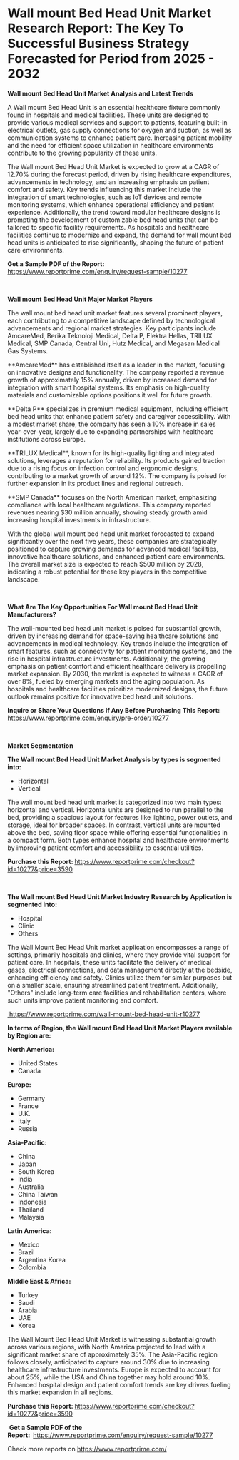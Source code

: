 <p><h1>Wall mount Bed Head Unit Market Research Report: The Key To Successful Business Strategy Forecasted for Period from 2025 - 2032</h1></p><p><strong>Wall mount Bed Head Unit Market Analysis and Latest Trends</strong></p>
<p><p>A Wall mount Bed Head Unit is an essential healthcare fixture commonly found in hospitals and medical facilities. These units are designed to provide various medical services and support to patients, featuring built-in electrical outlets, gas supply connections for oxygen and suction, as well as communication systems to enhance patient care. Increasing patient mobility and the need for efficient space utilization in healthcare environments contribute to the growing popularity of these units.</p><p>The Wall mount Bed Head Unit Market is expected to grow at a CAGR of 12.70% during the forecast period, driven by rising healthcare expenditures, advancements in technology, and an increasing emphasis on patient comfort and safety. Key trends influencing this market include the integration of smart technologies, such as IoT devices and remote monitoring systems, which enhance operational efficiency and patient experience. Additionally, the trend toward modular healthcare designs is prompting the development of customizable bed head units that can be tailored to specific facility requirements. As hospitals and healthcare facilities continue to modernize and expand, the demand for wall mount bed head units is anticipated to rise significantly, shaping the future of patient care environments.</p></p>
<p><strong>Get a Sample PDF of the Report:&nbsp;</strong> <a href="https://www.reportprime.com/enquiry/request-sample/10277?utm_campaign=3066&utm_medium=2&utm_source=Github&utm_content=ia&utm_term=20032025&utm_id=wall-mount-bed-head-unit">https://www.reportprime.com/enquiry/request-sample/10277</a></p>
<p>&nbsp;</p>
<p><strong>Wall mount Bed Head Unit Major Market Players</strong></p>
<p><p>The wall mount bed head unit market features several prominent players, each contributing to a competitive landscape defined by technological advancements and regional market strategies. Key participants include AmcareMed, Berika Teknoloji Medical, Delta P, Elektra Hellas, TRILUX Medical, SMP Canada, Central Uni, Hutz Medical, and Megasan Medical Gas Systems.</p><p>**AmcareMed** has established itself as a leader in the market, focusing on innovative designs and functionality. The company reported a revenue growth of approximately 15% annually, driven by increased demand for integration with smart hospital systems. Its emphasis on high-quality materials and customizable options positions it well for future growth.</p><p>**Delta P** specializes in premium medical equipment, including efficient bed head units that enhance patient safety and caregiver accessibility. With a modest market share, the company has seen a 10% increase in sales year-over-year, largely due to expanding partnerships with healthcare institutions across Europe.</p><p>**TRILUX Medical**, known for its high-quality lighting and integrated solutions, leverages a reputation for reliability. Its products gained traction due to a rising focus on infection control and ergonomic designs, contributing to a market growth of around 12%. The company is poised for further expansion in its product lines and regional outreach.</p><p>**SMP Canada** focuses on the North American market, emphasizing compliance with local healthcare regulations. This company reported revenues nearing $30 million annually, showing steady growth amid increasing hospital investments in infrastructure. </p><p>With the global wall mount bed head unit market forecasted to expand significantly over the next five years, these companies are strategically positioned to capture growing demands for advanced medical facilities, innovative healthcare solutions, and enhanced patient care environments. The overall market size is expected to reach $500 million by 2028, indicating a robust potential for these key players in the competitive landscape.</p></p>
<p>&nbsp;</p>
<p><strong>What Are The Key Opportunities For Wall mount Bed Head Unit Manufacturers?</strong></p>
<p><p>The wall-mounted bed head unit market is poised for substantial growth, driven by increasing demand for space-saving healthcare solutions and advancements in medical technology. Key trends include the integration of smart features, such as connectivity for patient monitoring systems, and the rise in hospital infrastructure investments. Additionally, the growing emphasis on patient comfort and efficient healthcare delivery is propelling market expansion. By 2030, the market is expected to witness a CAGR of over 8%, fueled by emerging markets and the aging population. As hospitals and healthcare facilities prioritize modernized designs, the future outlook remains positive for innovative bed head unit solutions.</p></p>
<p><strong>Inquire or Share Your Questions If Any Before Purchasing This Report:</strong> <a href="https://www.reportprime.com/enquiry/pre-order/10277?utm_campaign=3066&utm_medium=2&utm_source=Github&utm_content=ia&utm_term=20032025&utm_id=wall-mount-bed-head-unit">https://www.reportprime.com/enquiry/pre-order/10277</a></p>
<p>&nbsp;</p>
<p><strong>Market Segmentation</strong></p>
<p><strong>The Wall mount Bed Head Unit Market Analysis by types is segmented into:</strong></p>
<p><ul><li>Horizontal</li><li>Vertical</li></ul></p>
<p><p>The wall mount bed head unit market is categorized into two main types: horizontal and vertical. Horizontal units are designed to run parallel to the bed, providing a spacious layout for features like lighting, power outlets, and storage, ideal for broader spaces. In contrast, vertical units are mounted above the bed, saving floor space while offering essential functionalities in a compact form. Both types enhance hospital and healthcare environments by improving patient comfort and accessibility to essential utilities.</p></p>
<p><strong>Purchase this Report:&nbsp;</strong><a href="https://www.reportprime.com/checkout?id=10277&price=3590&utm_campaign=3066&utm_medium=2&utm_source=Github&utm_content=ia&utm_term=20032025&utm_id=wall-mount-bed-head-unit">https://www.reportprime.com/checkout?id=10277&price=3590</a></p>
<p>&nbsp;</p>
<p><strong>The Wall mount Bed Head Unit Market Industry Research by Application is segmented into:</strong></p>
<p><ul><li>Hospital</li><li>Clinic</li><li>Others</li></ul></p>
<p><p>The Wall Mount Bed Head Unit market application encompasses a range of settings, primarily hospitals and clinics, where they provide vital support for patient care. In hospitals, these units facilitate the delivery of medical gases, electrical connections, and data management directly at the bedside, enhancing efficiency and safety. Clinics utilize them for similar purposes but on a smaller scale, ensuring streamlined patient treatment. Additionally, "Others" include long-term care facilities and rehabilitation centers, where such units improve patient monitoring and comfort.</p></p>
<p><a href="https://www.reportprime.com/wall-mount-bed-head-unit-r10277?utm_campaign=3066&utm_medium=2&utm_source=Github&utm_content=ia&utm_term=20032025&utm_id=wall-mount-bed-head-unit">&nbsp;https://www.reportprime.com/wall-mount-bed-head-unit-r10277</a></p>
<p><strong>In terms of Region, the Wall mount Bed Head Unit Market Players available by Region are:</strong></p>
<p>
    <p> <strong> North America: </strong>
        <ul>
            <li>United States</li>
            <li>Canada</li>
        </ul>
        </p> 
    <p> <strong> Europe: </strong>
        <ul>
            <li>Germany</li>
            <li>France</li>
            <li>U.K.</li>
            <li>Italy</li>
            <li>Russia</li>
        </ul>
        </p> 
    <p> <strong> Asia-Pacific: </strong>
        <ul>
            <li>China</li>
            <li>Japan</li>
            <li>South Korea</li>
            <li>India</li>
            <li>Australia</li>
            <li>China Taiwan</li>
            <li>Indonesia</li>
            <li>Thailand</li>
            <li>Malaysia</li>
        </ul>
        </p> 
    <p> <strong> Latin America: </strong>
        <ul>
            <li>Mexico</li>
            <li>Brazil</li>
            <li>Argentina Korea</li>
            <li>Colombia</li>
        </ul>
        </p> 
    <p> <strong> Middle East & Africa: </strong>
        <ul>
            <li>Turkey</li>
            <li>Saudi</li>
            <li>Arabia</li>
            <li>UAE</li>
            <li>Korea</li>
        </ul>
    </p>
    </p>
<p><p>The Wall Mount Bed Head Unit Market is witnessing substantial growth across various regions, with North America projected to lead with a significant market share of approximately 35%. The Asia-Pacific region follows closely, anticipated to capture around 30% due to increasing healthcare infrastructure investments. Europe is expected to account for about 25%, while the USA and China together may hold around 10%. Enhanced hospital design and patient comfort trends are key drivers fueling this market expansion in all regions.</p></p>
<p><strong>Purchase this Report: </strong><a href="https://www.reportprime.com/checkout?id=10277&price=3590&utm_campaign=3066&utm_medium=2&utm_source=Github&utm_content=ia&utm_term=20032025&utm_id=wall-mount-bed-head-unit">https://www.reportprime.com/checkout?id=10277&price=3590</a></p>
<p>&nbsp;<strong>Get a Sample PDF of the Report:&nbsp;&nbsp;</strong><a href="https://www.reportprime.com/enquiry/request-sample/10277?utm_campaign=3066&utm_medium=2&utm_source=Github&utm_content=ia&utm_term=20032025&utm_id=wall-mount-bed-head-unit">https://www.reportprime.com/enquiry/request-sample/10277</a></p>
<p><strong></strong></p>
<p>Check more reports on <a href="https://www.reportprime.com/?utm_campaign=3066&utm_medium=2&utm_source=Github&utm_content=ia&utm_term=20032025&utm_id=wall-mount-bed-head-unit">https://www.reportprime.com/</a></p>
